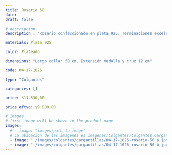 ```yaml
---
title: Rosario 50
date: 
draft: false

# descripcion
description : "Rosario confeccionado en plata 925. Terminaciones excelentes. Extensible. Cuentas de 2 mm."

materials: Plata 925

color: Plateado

dimensions: "Largo collar 50 cm. Extensión medalla y cruz 12 cm"

code: 04-17-1026

type: "Colgantes"

categories: []

price: $11.530,00

price_eftvo: $9.800,00

# Images
# first image will be shown in the product page
images:
  # - image: "images/path_to_image"
  # La ubicacion de las imagenes es imagenes/Colgantes/Colgantes.Gargantillas/04-17-1026-rosario-50
  - image: "./images/colgantes/gargantillas/04-17-1026-rosario-50_a.jpg"
  - image: "./images/colgantes/gargantillas/04-17-1026-rosario-50_b.jpg"
---
```


